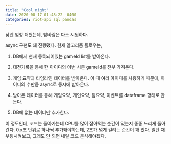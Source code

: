 ```yaml
---
title: "Cool night"
date: 2020-08-17 01:48:22 -0400
categories: riot-api sql pandas
---
```


낮엔 엄청 더웠는데,  밤바람은 다소 시원하다.

async 구현도 꽤 진행됐다. 현재 알고리즘 플로우는,

1. DB에서 현재 등록되어있는 gameId list를 받아온다.

2. 대전기록을 통해 한 아이디의 이번 시즌 gameId를 전부 가져온다.

3. 게임 요약과 타임라인 데이터를 받아온다. 이 때 여러 아이디를 사용하기 때문에, 
아이디의 수만큼 async로 동시에 받아온다.

4. 받아온 데이터를 통해 게임요약, 개인요약, 팀요약, 이벤트를 dataframe 형태로 만든다.

5. DB에 없는 데이터만 추가한다.


이 정도인데, 코드는 돌아가는데 CPU를 많이 잡아먹는 순간이 있는지 종종 느리게 돌아간다.
0.x초 단위로 하나씩 추가돼야하는데, 2초가 넘게 걸리는 순간이 꽤 있다.
일단 재부팅시켜보고, 그래도 안 되면 내일 코드 분석해야겠다.
